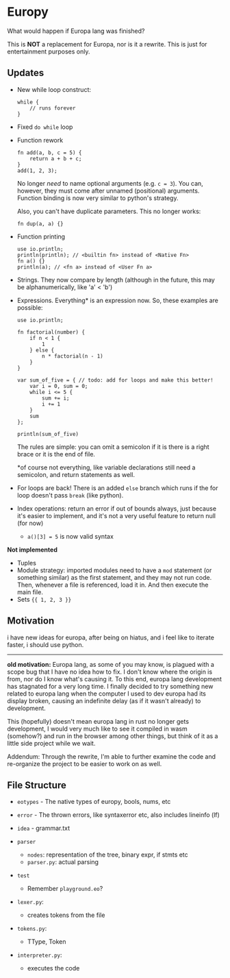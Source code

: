 # Europy
What would happen if Europa lang was finished?

This is **NOT** a replacement for Europa, nor is it a rewrite. This is just for entertainment purposes only.

## Updates
* New while loop construct:
    ```eo
    while {
        // runs forever
    }
    ```
* Fixed `do while` loop
* Function rework
    ```eo
    fn add(a, b, c = 5) {
        return a + b + c;
    }
    add(1, 2, 3);
    ```
    No longer *need* to name optional arguments (e.g. `c = 3`). You can, however, they must come after unnamed (positional) arguments. Function binding is now very similar to python's strategy.
    
    Also, you can't have duplicate parameters. This no longer works:
    ```
    fn dup(a, a) {}
    ```
* Function printing
    ```eo
    use io.println;
    println(println); // <builtin fn> instead of <Native Fn>
    fn a() {}
    println(a); // <fn a> instead of <User Fn a>
    ```
* Strings. They now compare by length (although in the future, this may be alphanumerically, like 'a' < 'b')
* Expressions. Everything* is an expression now. So, these examples are possible:
    ```eo
    use io.println;

    fn factorial(number) {
        if n < 1 {
            1
        } else {
            n * factorial(n - 1)
        }
    }

    var sum_of_five = { // todo: add for loops and make this better!
        var i = 0, sum = 0;
        while i <= 5 {
            sum += i;
            i += 1
        }
        sum
    };

    println(sum_of_five)
    ```
    The rules are simple: you can omit a semicolon if it is there is a right brace or it is the end of file.

    *of course not everything, like variable declarations still need a semicolon, and return statements as well.
* For loops are back! There is an added `else` branch which runs if the for loop doesn't pass `break` (like python).
* Index operations: return an error if out of bounds always, just because it's easier to implement, and it's not a very useful feature to return null (for now)
    * `a()[3] = 5` is now valid syntax

**Not implemented**
* Tuples
* Module strategy: imported modules need to have a `mod` statement (or something similar) as the first statement, and they may not run code. Then, whenever a file is referenced, load it in. And then execute the main file.
* Sets `{{ 1, 2, 3 }}`

## Motivation
i have new ideas for europa, after being on hiatus, and i feel like to iterate faster, i should use python.

---
**old motivation:**
Europa lang, as some of you may know, is plagued with a scope bug that I have no idea how to fix. I don't know where the origin is from, nor do I know what's causing it. To this end, europa lang development has stagnated for a very long time. I finally decided to try something new related to europa lang when the computer I used to dev europa had its display broken, causing an indefinite delay (as if it wasn't already) to development.

This (hopefully) doesn't mean europa lang in rust no longer gets development, I would very much like to see it compiled in wasm (somehow?) and run in the browser among other things, but think of it as a little side project while we wait.

Addendum: Through the rewrite, I'm able to further examine the code and re-organize the project to be easier to work on as well.

## File Structure
- `eotypes` - The native types of europy, bools, nums, etc
- `error` - The thrown errors, like syntaxerror etc, also includes lineinfo (lf)
- `idea` - grammar.txt
- `parser`
    - `nodes`: representation of the tree, binary expr, if stmts etc
    - `parser.py`: actual parsing

- `test`
    - Remember `playground.eo`?

- `lexer.py`:
    - creates tokens from the file

- `tokens.py`:
    - TType, Token

- `interpreter.py`:
    - executes the code